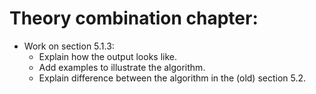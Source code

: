 # Theory combination chapter:

* Work on section 5.1.3:
  - Explain how the output looks like.
  - Add examples to illustrate the algorithm.
  - Explain difference between the algorithm in the (old) section
  5.2.

